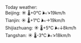 Today weather:  
Beijing: ☀️   🌡️+0°C 🌬️↘19km/h  
Tianjin: ☀️   🌡️+1°C 🌬️→19km/h  
Shijiazhuang: ☀️   🌡️+5°C 🌬️↓8km/h  
Tangshan: ☀️   🌡️-3°C 🌬️↘18km/h  
